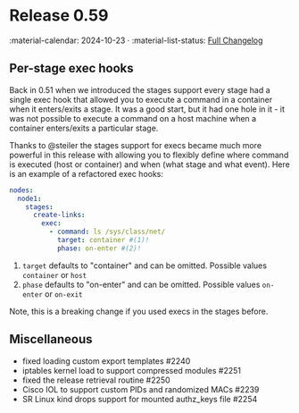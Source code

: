 # Release 0.59

:material-calendar: 2024-10-23 · :material-list-status: [Full Changelog](https://github.com/srl-labs/containerlab/releases)

## Per-stage exec hooks

Back in 0.51 when we introduced the stages support every stage had a single exec hook that allowed you to execute a command in a container when it enters/exits a stage. It was a good start, but it had one hole in it - it was not possible to execute a command on a host machine when a container enters/exits a particular stage.

Thanks to @steiler the stages support for execs became much more powerful in this release with allowing you to flexibly define where command is executed (host or container) and when (what stage and what event). Here is an example of a refactored exec hooks:

```yaml
nodes:
  node1:
    stages:
      create-links:
        exec:
          - command: ls /sys/class/net/
            target: container #(1)!
            phase: on-enter #(2)!
```

1. `target` defaults to "container" and can be omitted. Possible values `container` or `host`
2. `phase` defaults to "on-enter" and can be omitted. Possible values `on-enter` or `on-exit`


Note, this is a breaking change if you used execs in the stages before.

## Miscellaneous

- fixed loading custom export templates #2240
- iptables kernel load to support compressed modules #2251
- fixed the release retrieval routine #2250
- Cisco IOL to support custom PIDs and randomized MACs #2239
- SR Linux kind drops support for mounted authz_keys file #2254
